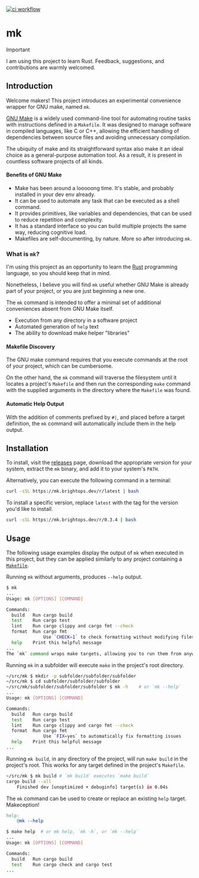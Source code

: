 [![ci workflow](https://github.com/martinwalsh/mk/actions/workflows/ci.yml/badge.svg)](https://github.com/martinwalsh/mk/actions/workflows/ci.yml)

# mk

> [!IMPORTANT]
> I am using this project to learn Rust. Feedback, suggestions, and contributions are warmly welcomed.

## Introduction

Welcome makers! This project introduces an experimental convenience wrapper for
GNU make, named `mk`.

[GNU Make](https://www.gnu.org/software/make/) is a widely used command-line
tool for automating routine tasks with instructions defined in a `Makefile`. It
was designed to manage software in compiled languages, like C or C++, allowing
the efficient handling of dependencies between source files and avoiding
unnecessary compilation.

The ubiquity of make and its straightforward syntax also make it an ideal choice
as a general-purpose automation tool. As a result, it is present in countless
software projects of all kinds.

#### Benefits of GNU Make

- Make has been around a looooong time. It's stable, and probably installed in your dev env already.
- It can be used to automate any task that can be executed as a shell command.
- It provides primitives, like variables and dependencies, that can be used to reduce repetition and complexity.
- It has a standard interface so you can build multiple projects the same way, reducing cognitive load.
- Makefiles are self-documenting, by nature. More so after introducing `mk`.

### What is `mk`?

I'm using this project as an opportunity to learn the [Rust](https://www.rust-lang.org/)
programming language, so you should keep that in mind.

Nonetheless, I believe you will find `mk` useful whether GNU Make is already
part of your project, or you are just beginning a new one.

The `mk` command is intended to offer a minimal set of additional conveniences
absent from GNU Make itself.

- Execution from any directory in a software project
- Automated generation of `help` text
- The ability to download make helper "libraries"

#### Makefile Discovery

The GNU make command requires that you execute commands at the root of your
project, which can be cumbersome.

On the other hand, the `mk` command will traverse the filesystem until it
locates a project's `Makefile` and then run the corresponding `make` command
with the supplied arguments in the directory where the `Makefile` was found.

#### Automatic Help Output

With the addition of comments prefixed by `#|`, and placed before a target
definition, the `mk` command will automatically include them in the help output.

## Installation

To install, visit the [releases](https://github.com/martinwalsh/mk/releases)
page, download the appropriate version for your system, extract the `mk` binary,
and add it to your system's `PATH`.

Alternatively, you can execute the following command in a terminal:

```sh
curl -sSL https://mk.brightops.dev/r/latest | bash
```

To install a specific version, replace `latest` with the tag for the version you'd like to install.

```sh
curl -sSL https://mk.brightops.dev/r/0.3.4 | bash
```

## Usage

The following usage examples display the output of `mk` when executed in this project,
but they can be applied similarly to any project containing a [`Makefile`](./Makefile).

Running `mk` without arguments, produces `--help` output.

```sh
$ mk
...
Usage: mk [OPTIONS] [COMMAND]

Commands:
  build   Run cargo build
  test    Run cargo test
  lint    Run cargo clippy and cargo fmt --check
  format  Run cargo fmt
              Use `CHECK=1` to check formatting without modifying files
  help    Print this helpful message
...
The `mk` command wraps make targets, allowing you to run them from anywhere in the project.
```

Running `mk` in a subfolder will execute `make` in the project's root directory.


```sh
~/src/mk $ mkdir -p subfolder/subfolder/subfolder
~/src/mk $ cd subfolder/subfolder/subfolder 
~/src/mk/subfolder/subfolder/subfolder $ mk -h    # or `mk --help`
...
Usage: mk [OPTIONS] [COMMAND]

Commands:
  build   Run cargo build
  test    Run cargo test
  lint    Run cargo clippy and cargo fmt --check
  format  Run cargo fmt
              Use `FIX=yes` to automatically fix formatting issues
  help    Print this helpful message
...
```

Running `mk build`, in any directory of the project, will run `make build` in
the project's root. This works for any target defined in the project's `Makefile`.

```sh
~/src/mk $ mk build # `mk build` executes `make build`
cargo build --all
    Finished dev [unoptimized + debuginfo] target(s) in 0.04s
```

The `mk` command can be used to create or replace an existing `help` target. Makeception!

```Makefile
help:
    @mk --help
```

```sh
$ make help  # or mk help, `mk -h`, or `mk --help`
...
Usage: mk [OPTIONS] [COMMAND]

Commands:
  build   Run cargo build
  test    Run cargo check and cargo test
...
```
